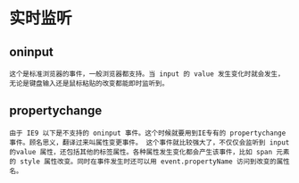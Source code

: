 # 实时监听
## oninput
    这个是标准浏览器的事件，一般浏览器都支持。当 input 的 value 发生变化时就会发生，无论是键盘输入还是鼠标粘贴的改变都能即时监听到。
## propertychange
    由于 IE9 以下是不支持的 oninput 事件。这个时候就要用到IE专有的 propertychange 事件。顾名思义，翻译过来叫属性变更事件。 这个事件就比较强大了，不仅仅会监听到 input 的value 属性，还包括其他的标签属性。各种属性发生变化都会产生该事件，比如 span 元素的 style 属性改变。同时在事件发生时还可以用 event.propertyName 访问到改变的属性名。
    